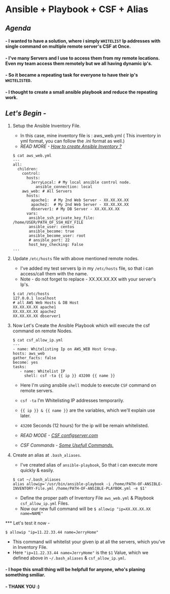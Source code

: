 # Ansible + Playbook + CSF + Alias 

## *Agenda*

#### - I wanted to have a solution, where i simply `WHITELIST` Ip addresses with single command on multiple remote server's CSF at Once.  

#### - I've many Servers and I use to access them from my remote locations. Even my team access them remotely but we all having dynamic ip's.

#### - So it became a repeating task for everyone to have their ip's `WHITELISTED`. 
#### - I thought to create a small ansible playbook and reduce the repeating work. 


## *Let's Begin -*

1. Setup the Ansible Inventory File.
	- In this case, mine inventory file is : aws_web.yml ( This inventory in yml format, you can follow the .ini format as well.)
	- *READ MORE - [How to create Ansible Inventory ?](https://docs.ansible.com/ansible/latest/user_guide/intro_inventory.html)*

	```
	$ cat aws_web.yml
	---
	all:
	  children:
	    control:
	      hosts:
	        JerryLocal: # My local ansible control node.
	          ansible_connection: local
	    aws_web: # All Servers
	      hosts:
	        apache1:  # My 2nd Web Server - XX.XX.XX.XX
	        apache2:  # My 2nd Web Server - XX.XX.XX.XX
	        dbserver1: # My DB Server - XX.XX.XX.XX  
	      vars:
	       ansible_ssh_private_key_file: /home/USER/PATH_OF_SSH_KEY_FILE
	       ansible_user: centos
	       ansible_become: true
	       ansible_become_user: root
	       # ansible_port: 22
	       host_key_checking: False
	...
	```       

2. Update `/etc/hosts` file with above mentioned remote nodes.
	- I've added my test servers Ip in my `/etc/hosts` file, so that i can access/call them with the name.
	- Note - do not forget to replace - XX.XX.XX.XX with your server's Ip's.
	```
	$ cat /etc/hosts
	127.0.0.1 localhost
	# all AWS Web Hosts & DB Host
	XX.XX.XX.XX apache1
	XX.XX.XX.XX apache2
	XX.XX.XX.XX dbserver1
	```

3. Now Let's Create the Ansible Playbook which will execute the csf command on remote Nodes.
	```
	$ cat csf_allow_ip.yml
	---
	- name: Whitelisting Ip on AWS_WEB Host Group.
  	hosts: aws_web
  	gather_facts: false
  	become: yes
  	tasks:
       - name: Whitelist IP
         shell: csf -ta {{ ip }} 43200 {{ name }}
	```	
	- Here I'm using ansbile `shell` module to execute `CSF` command on remote servers.  
	- `csf -ta` I'm Whitelisting IP addresses temporarily.
	- `{{ ip }} & {{ name }}` are the variables, which we'll explain use later. 
	- `43200` Seconds (12 hours) for the ip will be remain whitelisted. 

	- *READ MODE - [CSF configserver.com](https://www.configserver.com/cp/csf.html)*
	- *CSF Commands - [Some Usefull Commands.](https://www.hostdime.com/kb/hd/command-line/useful-csf-ssh-command-line-commands-csf-cheat-sheet)*
	
4. Create an alias at `.bash_aliases`. 
	- I've created alias of `ansible-playbook`, So that i can execute more quickly & easily. 
	```
	$ cat ~/.bash_aliases
	alias allowip='/usr/bin/ansible-playbook -i /home/PATH-OF-ANSIBLE-INVENTORY-File.yml /home/PATH-OF-ANSIBLE-PLAYBOK.yml -e $1'
	``` 
	- Define the proper path of Inventory File `aws_web.yml` & Playbook `csf_allow_ip.yml` Files.
	- Now our new full command will be `$ allowip "ip=XX.XX.XX.XX name=NAME"`

*** Let's test it now - 

```
$ allowip "ip=11.22.33.44 name=JerryHome"
```	
- This command will whitelist your given ip at all the servers, which you've in Inventory File.
- Here `"ip=11.22.33.44 name=JerryHome"` is the `$1` Value, which we defined above in `~/.bash_aliases` & `csf_allow_ip.yml`.

#### - I hope this small thing will be helpfull for anyone, who's planing something smiliar. 
#### - THANK YOU :)